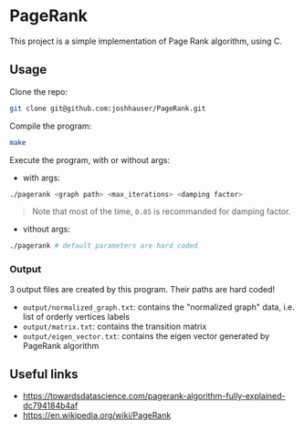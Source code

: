 # PageRank

This project is a simple implementation of Page Rank algorithm, using C.

## Usage
Clone the repo:
```Bash
git clone git@github.com:joshhauser/PageRank.git
```

Compile the program:
```Bash
make
```

Execute the program, with or without args:
- with args:
```Bash
./pagerank <graph path> <max_iterations> <damping factor>
```
> Note that most of the time, `0.85` is recommanded for damping factor.

- vithout args:
```Bash
./pagerank # default parameters are hard coded 
```

### Output
3 output files are created by this program. Their paths are hard coded!
- `output/normalized_graph.txt`: contains the "normalized graph" data, i.e. list of orderly vertices labels
- `output/matrix.txt`: contains the transition matrix
- `output/eigen_vector.txt`: contains the eigen vector generated by PageRank algorithm

## Useful links

- <a href="https://towardsdatascience.com/pagerank-algorithm-fully-explained-dc794184b4af" target="_blank">https://towardsdatascience.com/pagerank-algorithm-fully-explained-dc794184b4af</a>
- <a href="https://en.wikipedia.org/wiki/PageRank" target="_blank">https://en.wikipedia.org/wiki/PageRank</a>
